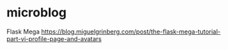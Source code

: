 # microblog
Flask Mega 
https://blog.miguelgrinberg.com/post/the-flask-mega-tutorial-part-vi-profile-page-and-avatars
